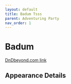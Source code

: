 ```yaml
---
layout: default
title: Badum Tsss
parent: Adventuring Party
nav_order: 1
---
```


# Badum

[DnDbeyond.com link]()



## Appearance Details
